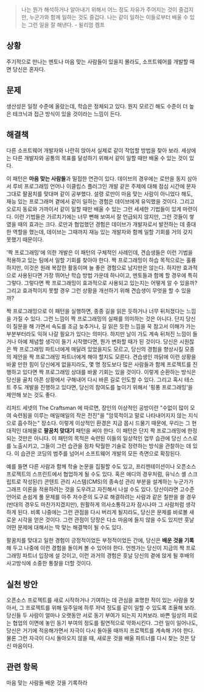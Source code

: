 > 나는 뭔가 해석하거나 알아내기 위해서 어느 정도 자유가 주어지는 것이 즐겁지만, 누군가와 함께 일하는 것도 즐겁다. 나는 같이 일하는 이들로부터 배울 수 있는 그런 일을 잘 해낸다. - 윌리엄 켐프

## 상황
주기적으로 만나는 멘토나 마음 맞는 사람들이 있을지 몰라도, 소프트웨어를 개발할 때면 당신은 혼자다.

## 문제
생산성은 일정 수준에 올랐는데, 학습은 정체되고 있다. 뭔지 모르긴 해도 수준이 더 높은 테크닉과 접근 방식이 있을 것이라는 느낌이 든다.

## 해결책
다른 소프트웨어 개발자와 나란히 앉아서 실제로 같이 작업할 방법을 찾아 보라. 세상에는 다른 개발자와 공통의 목표를 달성하기 위해서 같이 일할 때만 배울 수 있는 것이 있다.

이 패턴은 **마음 맞는 사람들**과 밀접한 연관이 있다. 데이브의 경우에는 로만을 동지 삼아서 루비 프로그래밍 언어나 이클립스 플러그인 개발 같은 주제에 대해 점심 시간에 문자 그대로 팔꿈치를 맞대며 같이 공부했다. 설령 로만이 마음 맞는 사람이 아니었다 해도, 재능 있는 프로그래머 곁에서 같이 일하는 경험은 데이브에게 유익했을 것이다. 그리고 오로지 동료와 가까이서 같이 일할 때만 배울 수 있는 그런 세세한 기법들이 있게 마련이다. 이런 기법들은 가르치기에는 너무 뻔해 보여서 잘 언급되지 않지만, 그런 것들이 쌓였을 때의 효과는 크다. 로만과 협업했던 경험은 데이브가 개발자로서 발전하는 데 중대한 역할을 했는데, 데이브는 그때까지 재능 있는 개발자와 함께 일할 기회를 거의 갖지 못했기 때문이다.

'짝 프로그래밍'에 의한 개발은 이 패턴의 구체적인 사례인데, 견습생들은 이런 기법을 적용하고 있는 팀에서 일할 기회를 찾아야 한다. 짝 프로그래밍이 하습 목적으로는 훌륭하지만, 이것은 원래 복잡한 활동이며 늘 좋은 경험으로 남지만은 않는다. 하지만 효과적으로 사용된다면 가장 뛰어난 학습 방법 가운데 하나이고, 멘토들과 함께 할 경우에 특히 그렇다. 그렇다면 짝 프로그래밍이 효과적으로 사용되고 있는지는 어떻게 알 수 있을까? 그리고 효과적이지 못할 경우 그런 상황을 개선하기 위해 견습생이 무엇을 할 수 있을까?

짝 프로그래밍으로 이 패턴을 실행하면, 종종 길을 읽은 듯하거나 너무 뒤처졌다는 느낌을 가질 수 있다. 그런 느낌이 짝 프로그래밍의 실패를 의미하는 것은 아니다. 단지 당신이 질문을 해 가면서 속도를 조금 늦추거나, 길 읽은 듯한 느낌을 꾹 참고서 이해가 가는 부분부터라도 익혀 나갈 필요가 있다는 의미다. 하지만 날이 가도 계속 뒤처진 느낌이 들거나 아예 체념할 생각이 들기 시작했다면, 뭔가 변화할 때가 된 것이다. 당신은 시원찮은 짝 프로그래밍 파트너에게 매달려 있었을지도 모르고, 당신의 경험을 향상시킬 모종의 제안을 짝 프로그래밍 파트너에게 해야 할지도 모른다. 견습생인 까닭에 이런 상황을 바꿀 만한 힘이 당신에게 없을지라도, 몇 명 정도보다 많은 사람들과 함께 프로젝트를 진행하고 있다면 짝 프로그래밍 상대를 바꿀 기회는 있을 것이다. 이렇게 순환하는 방식은 당신을 골치 아픈 상황에서 구해내어 다시 바른 길로 인도할 수 있다. 그리고 혹시 테스트 주도 개발을 진행하고 있다면, 당신의 참여도를 높이기 위해서 '핑퐁 프로그래밍'을 제안해 보는 것도 좋다.

리처드 세넷의 The Craftsman 에 따르면, 장인의 이상적인 공방이란 "수없이 많이 모여 숙련됨을 이루는 매일매일의 작은 전진"을 "암묵적이고 말로 나타내어지지 않는 지식으로 흡수하는" 장소다. 이렇게 이상적인 환경은 지금 몹시 드물기 때문에, 우리는 그 현대적인 대체물로 **팔꿈치 맞대기** 패턴을 써야 한다. 이 패턴은 단지 짝 프로그래밍에 한정되는 것만은 아니다. 이 패턴의 목적은 숙련된 이들의 일상적인 업무 습관에 당신 스스로를 노출시키고, 그들이 그런 습관을 점차 탁월한 기술로 정련하는 방식을 관찰하는 데 있다. 이 습관은 코딩의 범주를 넘어서 소프트웨어 개발의 모든 측면으로 확장된다.

예를 들면 다른 사람과 함께 학술 논문을 집필할 수도 있고, 프리젠테이션이나 오픈소스 프로젝트의 스프린트에서 협업하게 될 수도 있다. 혹은 애디의 경우처럼, 유닉스 셸 스크립트로 작성된(!) 콘텐트 관리 시스템(CMS)의 종속성 관리 부분을 설계하는 누군가가 그래프 이론을 적용하려는 것을 도우려고 자진해서 나설 수도 있다. 당신이라면 고수준 언어로 손쉽게 풀 문제를 아주 저수준의 도구로 해결하려는 사람과 같은 칠판을 쓸 경우 (반대의 경우도 마찬가지겠지만), 원활하게 의사소통하고자 잠시나마 그 사람처럼 생각하게 된다. 비록 나중에는 그런 관점을 다시 버리게 될지라도, 당신은 문제를 바로볼 새로운 시각을 얻은 것이다. 그런 관점이 당장은 다소 마음에 들지 않을 수도 있지만 훗날 어떤 문제에 대해서는 딱 맞는 해결책이 될 수도 있다.

팔꿈치를 맞대고 일한 경험이 긍정적이었든 부정적이었든 간에, 당신은 **배운 것을 기록**해 두고 나중에 이런 경험을 돌이켜 볼 수 있어야 한다. 언젠가는 당신이 지금의 짝 프로그래밍 파트너 입장에 설 것이고, 이런 과거의 경험은 훗날 당신의 곁에 앉게 될 후배의 사고방식에 소중한 통찰을 더할 것이다.

## 실천 방안
오픈소스 프로젝트를 새로 시작하거나 기여하는 데 관심을 표명한 적이 있는 사람을 찾아서, 그 프로젝트를 위해 일주일에 하루 저녁 정도를 같이 일할 수 있도록 조율해 보라. 당신들 두 사람이 얼마나 오랫동안 서로 동기 부여가 되는지 지켜보라. 바쁜 일상의 피로는 협업의 이면에 놓인 동기 부여의 정도를 필연적으로 약화시킨다. 그런 일이 일어나도, 당신은 거기에 적응해가면서 자극이 다시 돌아올 때까지 프로젝트를 계속해 가야 한다. 물론 그런 자극이 다시 돌아오지 않을 때, 새로운 것을 배울 파트너를 다시 찾는 것은 당신 마음이다.

## 관련 항목
마음 맞는 사람들
배운 것을 기록하라
